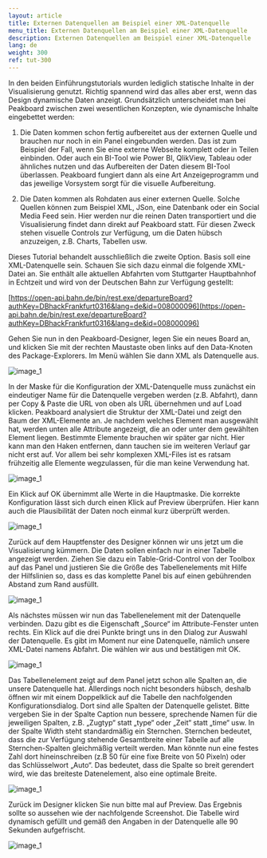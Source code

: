 ```yaml
---
layout: article
title: Externen Datenquellen am Beispiel einer XML-Datenquelle
menu_title: Externen Datenquellen am Beispiel einer XML-Datenquelle
description: Externen Datenquellen am Beispiel einer XML-Datenquelle
lang: de
weight: 300
ref: tut-300
---
```

In den beiden Einführungstutorials wurden lediglich statische Inhalte in der Visualisierung genutzt. Richtig spannend wird das alles aber erst, wenn das Design dynamische Daten anzeigt. Grundsätzlich unterscheidet man bei Peakboard zwischen zwei wesentlichen Konzepten, wie dynamische Inhalte eingebettet werden:

1. Die Daten kommen schon fertig aufbereitet aus der externen Quelle und brauchen nur noch in ein Panel eingebunden werden. Das ist zum Beispiel der Fall, wenn Sie eine externe Webseite komplett oder in Teilen einbinden. Oder auch ein BI-Tool wie Power BI, QlikView, Tableau oder ähnliches nutzen und das Aufbereiten der Daten diesem BI-Tool überlassen. Peakboard fungiert dann als eine Art Anzeigeprogramm und das jeweilige Vorsystem sorgt für die visuelle Aufbereitung.

2. Die Daten kommen als Rohdaten aus einer externen Quelle. Solche Quellen können zum Beispiel XML, JSon, eine Datenbank oder ein Social Media Feed sein. Hier werden nur die reinen Daten transportiert und die Visualisierung findet dann direkt auf Peakboard statt. Für diesen Zweck stehen visuelle Controls zur Verfügung, um die Daten hübsch anzuzeigen, z.B. Charts, Tabellen usw.

Dieses Tutorial behandelt ausschließlich die zweite Option. Basis soll eine XML-Datenquelle sein. Schauen Sie sich dazu einmal die folgende XML-Datei an. Sie enthält alle aktuellen Abfahrten vom Stuttgarter Hauptbahnhof in Echtzeit und wird von der Deutschen Bahn zur Verfügung gestellt:

[https://open-api.bahn.de/bin/rest.exe/departureBoard?authKey=DBhackFrankfurt0316&lang=de&id=008000096](https://open-api.bahn.de/bin/rest.exe/departureBoard?authKey=DBhackFrankfurt0316&lang=de&id=008000096)

Gehen Sie nun in den Peakboard-Designer, legen Sie ein neues Board an, und klicken Sie mit der rechten Maustaste oben links auf den Data-Knoten des Package-Explorers. Im Menü wählen Sie dann XML als Datenquelle aus.


![image_1](/assets/images/Tutorial/XML/TutorialExterneDatenquelle01.png)

In der Maske für die Konfiguration der XML-Datenquelle muss zunächst ein eindeutiger Name für die Datenquelle vergeben werden (z.B. Abfahrt), dann per Copy & Paste die URL von oben als URL übernehmen und auf Load klicken. Peakboard analysiert die Struktur der XML-Datei und zeigt den Baum der XML-Elemente an. Je nachdem welches Element man ausgewählt hat, werden unten alle Attribute angezeigt, die an oder unter dem gewählten Element liegen. Bestimmte Elemente brauchen wir später gar nicht. Hier kann man den Haken entfernen, dann tauchen sie im weiteren Verlauf gar nicht erst auf. Vor allem bei sehr komplexen XML-Files ist es ratsam frühzeitig alle Elemente wegzulassen, für die man keine Verwendung hat.

![image_1](/assets/images/Tutorial/XML/TutorialExterneDatenquelle02.png)

Ein Klick auf OK übernimmt alle Werte in die Hauptmaske. Die korrekte Konfiguration lässt sich durch einen Klick auf Preview überprüfen. Hier kann auch die Plausibilität der Daten noch einmal kurz überprüft werden.

![image_1](/assets/images/Tutorial/XML/TutorialExterneDatenquelle03.png)

Zurück auf dem Hauptfenster des Designer können wir uns jetzt um die Visualisierung kümmern. Die Daten sollen einfach nur in einer Tabelle angezeigt werden. Ziehen Sie dazu ein Table-Grid-Control von der Toolbox auf das Panel und justieren Sie die Größe des Tabellenelements mit Hilfe der Hilfslinien so, dass es das komplette Panel bis auf einen gebührenden Abstand zum Rand ausfüllt.

![image_1](/assets/images/Tutorial/XML/TutorialExterneDatenquelle04.png)

Als nächstes müssen wir nun das Tabellenelement mit der Datenquelle verbinden. Dazu gibt es die Eigenschaft „Source“ im Attribute-Fenster unten rechts. Ein Klick auf die drei Punkte bringt uns in den Dialog zur Auswahl der Datenquelle. Es gibt im Moment nur eine Datenquelle, nämlich unsere XML-Datei namens Abfahrt. Die wählen wir aus und bestätigen mit OK.

![image_1](/assets/images/Tutorial/XML/TutorialExterneDatenquelle05.png)

Das Tabellenelement zeigt auf dem Panel jetzt schon alle Spalten an, die unsere Datenquelle hat. Allerdings noch nicht besonders hübsch, deshalb öffnen wir mit einem Doppelklick auf die Tabelle den nachfolgenden Konfigurationsdialog. Dort sind alle Spalten der Datenquelle gelistet. Bitte vergeben Sie in der Spalte Caption nun bessere, sprechende Namen für die jeweiligen Spalten, z.B. „Zugtyp“ statt „type“ oder „Zeit“ statt „time“ usw. In der Spalte Width steht standardmäßig ein Sternchen. Sternchen bedeutet, dass die zur Verfügung stehende Gesamtbreite einer Tabelle auf alle Sternchen-Spalten gleichmäßig verteilt werden. Man könnte nun eine festes Zahl dort hineinschreiben (z.B 50 für eine fixe Breite von 50 Pixeln) oder das Schlüsselwort „Auto“. Das bedeutet, dass die Spalte so breit gerendert wird, wie das breiteste Datenelement, also eine optimale Breite.

![image_1](/assets/images/Tutorial/XML/TutorialExterneDatenquelle06.png)

Zurück im Designer klicken Sie nun bitte mal auf Preview. Das Ergebnis sollte so aussehen wie der nachfolgende Screenshot. Die Tabelle wird dynamisch gefüllt und gemäß den Angaben in der Datenquelle alle 90 Sekunden aufgefrischt.

![image_1](/assets/images/Tutorial/XML/TutorialExterneDatenquelle07.png)
